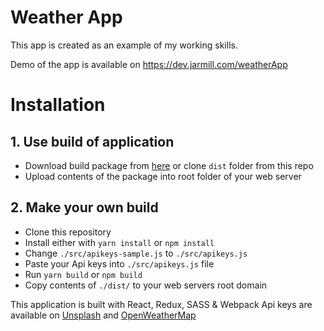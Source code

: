 # Weather App

This app is created as an example of my working skills.

Demo of the app is available on https://dev.jarmill.com/weatherApp

# Installation

## 1. Use build of application 

- Download build package from [here](dev.jarmill.com/weatherApp/weather_app.zip) or clone `dist` folder from this repo
- Upload contents of the package into root folder of your web server

## 2. Make your own build

- Clone this repository
- Install either with `yarn install` or `npm install`
- Change `./src/apikeys-sample.js` to `./src/apikeys.js`
- Paste your Api keys into `./src/apikeys.js` file
- Run `yarn build` or `npm build`
- Copy contents of `./dist/` to your web servers root domain


This application is built with React, Redux, SASS & Webpack
Api keys are available on [Unsplash](https://unsplash.com/developers) and [OpenWeatherMap](http://openweathermap.org/api)





